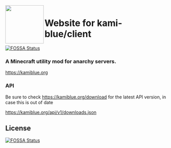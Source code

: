 <img src="https://github.com/kami-blue/assets/blob/assets/assets/icons/kami.svg" align="left" width="120"/>

# Website for kami-blue/client
[![FOSSA Status](https://app.fossa.com/api/projects/git%2Bgithub.com%2Fkami-blue%2Fwebsite.svg?type=shield)](https://app.fossa.com/projects/git%2Bgithub.com%2Fkami-blue%2Fwebsite?ref=badge_shield)


### A Minecraft utility mod for anarchy servers.

https://kamiblue.org

### API

Be sure to check https://kamiblue.org/download for the latest API version, in case this is out of date 

https://kamiblue.org/api/v1/downloads.json


## License
[![FOSSA Status](https://app.fossa.com/api/projects/git%2Bgithub.com%2Fkami-blue%2Fwebsite.svg?type=large)](https://app.fossa.com/projects/git%2Bgithub.com%2Fkami-blue%2Fwebsite?ref=badge_large)
